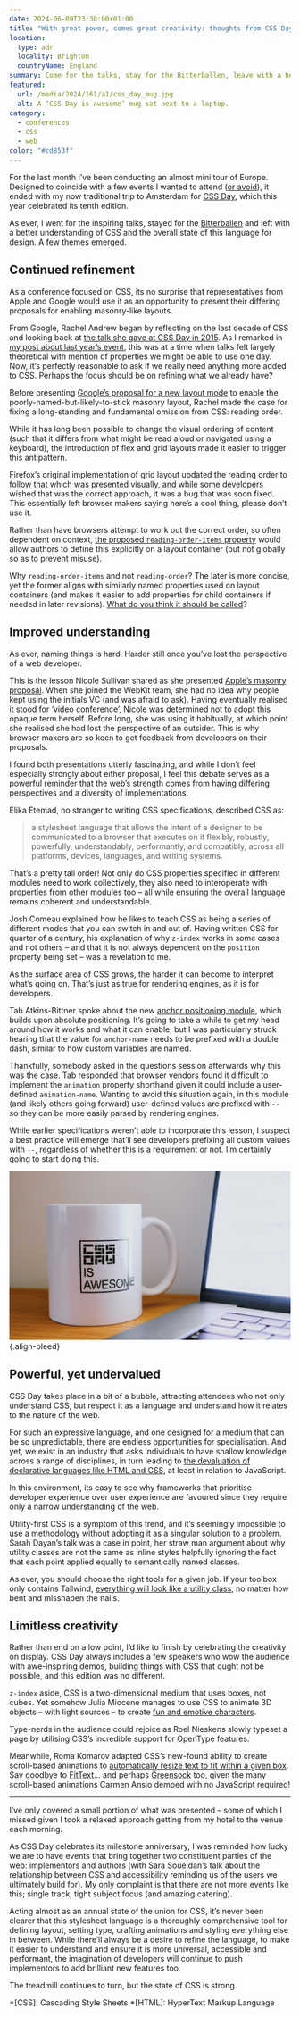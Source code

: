 ```yaml
---
date: 2024-06-09T23:30:00+01:00
title: "With great power, comes great creativity: thoughts from CSS Day 2024"
location:
  type: adr
  locality: Brighton
  countryName: England
summary: Come for the talks, stay for the Bitterballen, leave with a better understanding of a beautifully comprehensive tool for design.
featured:
  url: /media/2024/161/a1/css_day_mug.jpg
  alt: A ‘CSS Day is awesome’ mug sat next to a laptop.
category:
  - conferences
  - css
  - web
color: "#cd853f"
---
```


For the last month I’ve been conducting an almost mini tour of Europe. Designed to coincide with a few events I wanted to attend ([or avoid][2]), it ended with my now traditional trip to Amsterdam for [CSS Day][1], which this year celebrated its tenth edition.

As ever, I went for the inspiring talks, stayed for the [Bitterballen][3] and left with a better understanding of CSS and the overall state of this language for design. A few themes emerged.

## Continued refinement

As a conference focused on CSS, its no surprise that representatives from Apple and Google would use it as an opportunity to present their differing proposals for enabling masonry-like layouts.

From Google, Rachel Andrew began by reflecting on the last decade of CSS and looking back at [the talk she gave at CSS Day in 2015][4]. As I remarked in [my post about last year’s event][5], this was at a time when talks felt largely theoretical with mention of properties we might be able to use one day. Now, it’s perfectly reasonable to ask if we really need anything more added to CSS. Perhaps the focus should be on refining what we already have?

Before presenting [Google’s proposal for a new layout mode][6] to enable the poorly-named-but-likely-to-stick masonry layout, Rachel made the case for fixing a long-standing and fundamental omission from CSS: reading order.

While it has long been possible to change the visual ordering of content (such that it differs from what might be read aloud or navigated using a keyboard), the introduction of flex and grid layouts made it easier to trigger this antipattern.

Firefox’s original implementation of grid layout updated the reading order to follow that which was presented visually, and while some developers wished that was the correct approach, it was a bug that was soon fixed. This essentially left browser makers saying here’s a cool thing, please don’t use it.

Rather than have browsers attempt to work out the correct order, so often dependent on context, [the proposed `reading-order-items` property][7] would allow authors to define this explicitly on a layout container (but not globally so as to prevent misuse).

Why `reading-order-items` and not `reading-order`? The later is more concise, yet the former aligns with similarly named properties used on layout containers (and makes it easier to add properties for child containers if needed in later revisions). [What do you think it should be called][8]?

## Improved understanding

As ever, naming things is hard. Harder still once you’ve lost the perspective of a web developer.

This is the lesson Nicole Sullivan shared as she presented [Apple’s masonry proposal][9]. When she joined the WebKit team, she had no idea why people kept using the initials VC (and was afraid to ask). Having eventually realised it stood for ‘video conference’, Nicole was determined not to adopt this opaque term herself. Before long, she was using it habitually, at which point she realised she had lost the perspective of an outsider. This is why browser makers are so keen to get feedback from developers on their proposals.

I found both presentations utterly fascinating, and while I don’t feel especially strongly about either proposal, I feel this debate serves as a powerful reminder that the web’s strength comes from having differing perspectives and a diversity of implementations.

Elika Etemad, no stranger to writing CSS specifications, described CSS as:

> a stylesheet language that allows the intent of a designer to be communicated to a browser that executes on it flexibly, robustly, powerfully, understandably, performantly, and compatibly, across all platforms, devices, languages, and writing systems.

That’s a pretty tall order! Not only do CSS properties specified in different modules need to work collectively, they also need to interoperate with properties from other modules too – all while ensuring the overall language remains coherent and understandable.

Josh Comeau explained how he likes to teach CSS as being a series of different modes that you can switch in and out of. Having written CSS for quarter of a century, his explanation of why `z-index` works in some cases and not others – and that it is not always dependent on the `position` property being set – was a revelation to me.

As the surface area of CSS grows, the harder it can become to interpret what’s going on. That’s just as true for rendering engines, as it is for developers.

Tab Atkins-Bittner spoke about the new [anchor positioning module][10], which builds upon absolute positioning. It’s going to take a while to get my head around how it works and what it can enable, but I was particularly struck hearing that the value for `anchor-name` needs to be prefixed with a double dash, similar to how custom variables are named.

Thankfully, somebody asked in the questions session afterwards why this was the case. Tab responded that browser vendors found it difficult to implement the `animation` property shorthand given it could include a user-defined `animation-name`. Wanting to avoid this situation again, in this module (and likely others going forward) user-defined values are prefixed with `--` so they can be more easily parsed by rendering engines.

While earlier specifications weren’t able to incorporate this lesson, I suspect a best practice will emerge that’ll see developers prefixing all custom values with `--`, regardless of whether this is a requirement or not. I’m certainly going to start doing this.

![A white mug with a variation of the ‘CSS is awesome’ logo on it, adapted to say CSS Day is awesome.](/media/2024/161/a1/css_day_mug.jpg "CSS Day is awesome – and I now have a mug to prove it.")
{.align-bleed}

## Powerful, yet undervalued

CSS Day takes place in a bit of a bubble, attracting attendees who not only understand CSS, but respect it as a language and understand how it relates to the nature of the web.

For such an expressive language, and one designed for a medium that can be so unpredictable, there are endless opportunities for specialisation. And yet, we exist in an industry that asks individuals to have shallow knowledge across a range of disciplines, in turn leading to [the devaluation of declarative languages like HTML and CSS][11], at least in relation to JavaScript.

In this environment, its easy to see why frameworks that prioritise developer experience over user experience are favoured since they require only a narrow understanding of the web.

Utility-first CSS is a symptom of this trend, and it’s seemingly impossible to use a methodology without adopting it as a singular solution to a problem. Sarah Dayan’s talk was a case in point, her straw man argument about why utility classes are not the same as inline styles helpfully ignoring the fact that each point applied equally to semantically named classes.

As ever, you should choose the right tools for a given job. If your toolbox only contains Tailwind, [everything will look like a utility class][12], no matter how bent and misshapen the nails.

## Limitless creativity

Rather than end on a low point, I’d like to finish by celebrating the creativity on display. CSS Day always includes a few speakers who wow the audience with awe-inspiring demos, building things with CSS that ought not be possible, and this edition was no different.

`z-index` aside, CSS is a two-dimensional medium that uses boxes, not cubes. Yet somehow Julia Miocene manages to use CSS to animate 3D objects – with light sources – to create [fun and emotive characters][13].

Type-nerds in the audience could rejoice as Roel Nieskens slowly typeset a page by utilising CSS’s incredible support for OpenType features.

Meanwhile, Roma Komarov adapted CSS’s new-found ability to create scroll-based animations to [automatically resize text to fit within a given box][14]. Say goodbye to [FitText][15]… and perhaps [Greensock][16] too, given the many scroll-based animations Carmen Ansio demoed with no JavaScript required!

---

I’ve only covered a small portion of what was presented – some of which I missed given I took a relaxed approach getting from my hotel to the venue each morning.

As CSS Day celebrates its milestone anniversary, I was reminded how lucky we are to have events that bring together two constituent parties of the web: implementors and authors (with Sara Soueidan’s talk about the relationship between CSS and accessibility reminding us of the users we ultimately build for). My only complaint is that there are not more events like this; single track, tight subject focus (and amazing catering).

Acting almost as an annual state of the union for CSS, it’s never been clearer that this stylesheet language is a thoroughly comprehensive tool for defining layout, setting type, crafting animations and styling everything else in between. While there’ll always be a desire to refine the language, to make it easier to understand and ensure it is more universal, accessible and performant, the imagination of developers will continue to push implementors to add brilliant new features too.

The treadmill continues to turn, but the state of CSS is strong.

[1]: https://cssday.nl/2024
[2]: /2024/135/a1/conferences/
[3]: https://en.wikipedia.org/wiki/Bitterballen
[4]: https://vimeo.com/133642780
[5]: /2023/162/a1/css_day/
[6]: https://developer.chrome.com/blog/masonry
[7]: https://drafts.csswg.org/css-display-4/#reading-order-items
[8]: https://github.com/w3c/csswg-drafts/issues/9921
[9]: https://webkit.org/blog/15269/help-us-invent-masonry-layouts-for-css-grid-level-3/
[10]: https://drafts.csswg.org/css-anchor-position-1/
[11]: https://heydonworks.com/article/reluctant-gatekeeping:-the-problem-with-full-stack/
[12]: https://pdx.su/blog/2023-07-26-tailwind-and-the-death-of-craftsmanship/
[13]: https://codepen.io/miocene
[14]: https://kizu.dev/fit-to-width-text/
[15]: http://fittextjs.com
[16]: https://gsap.com

*[CSS]: Cascading Style Sheets
*[HTML]: HyperText Markup Language
